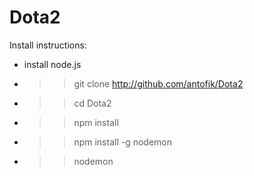 Dota2
=====

Install instructions:

* install node.js
* >> git clone http://github.com/antofik/Dota2
* >> cd Dota2
* >> npm install 
* >> npm install -g nodemon
* >> nodemon
